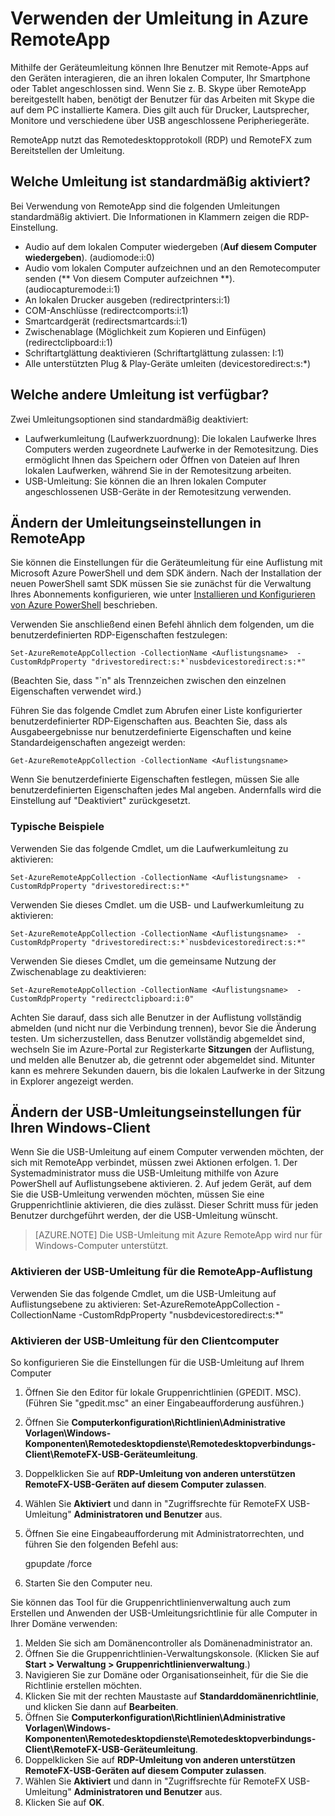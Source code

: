 ﻿<properties 
    pageTitle="Verwenden der Umleitung in Azure RemoteApp" 
    description="Erfahren Sie, wie Sie die Umleitung in RemoteApp konfigurieren und nutzen." 
    services="remoteapp" 
    solutions="" 
	documentationCenter="" 
    authors="lizap" 
    manager="mbaldwin" />

<tags 
    ms.service="remoteapp" 
    ms.workload="tbd" 
    ms.tgt_pltfrm="na" 
    ms.devlang="na" 
    ms.topic="article" 
    ms.date="04/21/2015" 
    ms.author="elizapo" />

# Verwenden der Umleitung in Azure RemoteApp

Mithilfe der Geräteumleitung können Ihre Benutzer mit Remote-Apps auf den Geräten interagieren, die an ihren lokalen Computer, Ihr Smartphone oder Tablet angeschlossen sind. Wenn Sie z. B. Skype über RemoteApp bereitgestellt haben, benötigt der Benutzer für das Arbeiten mit Skype die auf dem PC installierte Kamera. Dies gilt auch für Drucker, Lautsprecher, Monitore und verschiedene über USB angeschlossene Peripheriegeräte.

RemoteApp nutzt das Remotedesktopprotokoll (RDP) und RemoteFX zum Bereitstellen der Umleitung.

## Welche Umleitung ist standardmäßig aktiviert?
Bei Verwendung von RemoteApp sind die folgenden Umleitungen standardmäßig aktiviert. Die Informationen in Klammern zeigen die RDP-Einstellung.

- Audio auf dem lokalen Computer wiedergeben (**Auf diesem Computer wiedergeben**). (audiomode:i:0)
- Audio vom lokalen Computer aufzeichnen und an den Remotecomputer senden (** Von diesem Computer aufzeichnen **). (audiocapturemode:i:1)
- An lokalen Drucker ausgeben (redirectprinters:i:1)
- COM-Anschlüsse (redirectcomports:i:1)
- Smartcardgerät (redirectsmartcards:i:1)
- Zwischenablage (Möglichkeit zum Kopieren und Einfügen) (redirectclipboard:i:1)
- Schriftartglättung deaktivieren (Schriftartglättung zulassen: I:1)
- Alle unterstützten Plug & Play-Geräte umleiten (devicestoredirect:s:*)

## Welche andere Umleitung ist verfügbar?
Zwei Umleitungsoptionen sind standardmäßig deaktiviert:

- Laufwerkumleitung (Laufwerkzuordnung): Die lokalen Laufwerke Ihres Computers werden zugeordnete Laufwerke in der Remotesitzung. Dies ermöglicht Ihnen das Speichern oder Öffnen von Dateien auf Ihren lokalen Laufwerken, während Sie in der Remotesitzung arbeiten. 
- USB-Umleitung: Sie können die an Ihren lokalen Computer angeschlossenen USB-Geräte in der Remotesitzung verwenden.

## Ändern der Umleitungseinstellungen in RemoteApp
Sie können die Einstellungen für die Geräteumleitung für eine Auflistung mit Microsoft Azure PowerShell und dem SDK ändern. Nach der Installation der neuen PowerShell samt SDK müssen Sie sie zunächst für die Verwaltung Ihres Abonnements konfigurieren, wie unter [Installieren und Konfigurieren von Azure PowerShell](Install-Powershell-configure.md) beschrieben.

Verwenden Sie anschließend einen Befehl ähnlich dem folgenden, um die benutzerdefinierten RDP-Eigenschaften festzulegen:

	Set-AzureRemoteAppCollection -CollectionName <Auflistungsname>  -CustomRdpProperty "drivestoredirect:s:*`nusbdevicestoredirect:s:*"
    
(Beachten Sie, dass "`n" als Trennzeichen zwischen den einzelnen Eigenschaften verwendet wird.)

Führen Sie das folgende Cmdlet zum Abrufen einer Liste konfigurierter benutzerdefinierter RDP-Eigenschaften aus. Beachten Sie, dass als Ausgabeergebnisse nur benutzerdefinierte Eigenschaften und keine Standardeigenschaften angezeigt werden:  

    Get-AzureRemoteAppCollection -CollectionName <Auflistungsname> 
 
Wenn Sie benutzerdefinierte Eigenschaften festlegen, müssen Sie alle benutzerdefinierten Eigenschaften jedes Mal angeben. Andernfalls wird die Einstellung auf "Deaktiviert" zurückgesetzt.   

### Typische Beispiele
Verwenden Sie das folgende Cmdlet, um die Laufwerkumleitung zu aktivieren:  

	Set-AzureRemoteAppCollection -CollectionName <Auflistungsname>  -CustomRdpProperty "drivestoredirect:s:*"

Verwenden Sie dieses Cmdlet. um die USB- und Laufwerkumleitung zu aktivieren: 

	Set-AzureRemoteAppCollection -CollectionName <Auflistungsname>  -CustomRdpProperty "drivestoredirect:s:*`nusbdevicestoredirect:s:*"

Verwenden Sie dieses Cmdlet, um die gemeinsame Nutzung der Zwischenablage zu deaktivieren:  

	Set-AzureRemoteAppCollection -CollectionName <Auflistungsname>  -CustomRdpProperty "redirectclipboard:i:0"

Achten Sie darauf, dass sich alle Benutzer in der Auflistung vollständig abmelden (und nicht nur die Verbindung trennen), bevor Sie die Änderung testen. Um sicherzustellen, dass Benutzer vollständig abgemeldet sind, wechseln Sie im Azure-Portal zur Registerkarte **Sitzungen** der Auflistung, und melden alle Benutzer ab, die getrennt oder abgemeldet sind. Mitunter kann es mehrere Sekunden dauern, bis die lokalen Laufwerke in der Sitzung in Explorer angezeigt werden.

## Ändern der USB-Umleitungseinstellungen für Ihren Windows-Client

Wenn Sie die USB-Umleitung auf einem Computer verwenden möchten, der sich mit RemoteApp verbindet, müssen zwei Aktionen erfolgen. 1. Der Systemadministrator muss die USB-Umleitung mithilfe von Azure PowerShell auf Auflistungsebene aktivieren. 2. Auf jedem Gerät, auf dem Sie die USB-Umleitung verwenden möchten, müssen Sie eine Gruppenrichtlinie aktivieren, die dies zulässt. Dieser Schritt muss für jeden Benutzer durchgeführt werden, der die USB-Umleitung wünscht.
   
> [AZURE.NOTE] Die USB-Umleitung mit Azure RemoteApp wird nur für Windows-Computer unterstützt.

### Aktivieren der USB-Umleitung für die RemoteApp-Auflistung
Verwenden Sie das folgende Cmdlet, um die USB-Umleitung auf Auflistungsebene zu aktivieren:
    Set-AzureRemoteAppCollection -CollectionName <Auflistungsname> -CustomRdpProperty "nusbdevicestoredirect:s:*"

### Aktivieren der USB-Umleitung für den Clientcomputer

So konfigurieren Sie die Einstellungen für die USB-Umleitung auf Ihrem Computer

1. Öffnen Sie den Editor für lokale Gruppenrichtlinien (GPEDIT. MSC). (Führen Sie "gpedit.msc" an einer Eingabeaufforderung ausführen.)
2. Öffnen Sie **Computerkonfiguration\Richtlinien\Administrative Vorlagen\Windows-Komponenten\Remotedesktopdienste\Remotedesktopverbindungs-Client\RemoteFX-USB-Geräteumleitung**.
3. Doppelklicken Sie auf **RDP-Umleitung von anderen unterstützen RemoteFX-USB-Geräten auf diesem Computer zulassen**.
4. Wählen Sie **Aktiviert** und dann in "Zugriffsrechte für RemoteFX USB-Umleitung" **Administratoren und Benutzer** aus.
5. Öffnen Sie eine Eingabeaufforderung mit Administratorrechten, und führen Sie den folgenden Befehl aus: 

    gpupdate /force
6. Starten Sie den Computer neu.

Sie können das Tool für die Gruppenrichtlinienverwaltung auch zum Erstellen und Anwenden der USB-Umleitungsrichtlinie für alle Computer in Ihrer Domäne verwenden:

1. Melden Sie sich am Domänencontroller als Domänenadministrator an.
2. Öffnen Sie die Gruppenrichtlinien-Verwaltungskonsole. (Klicken Sie auf **Start > Verwaltung > Gruppenrichtlinienverwaltung**.)
3. Navigieren Sie zur Domäne oder Organisationseinheit, für die Sie die Richtlinie erstellen möchten.
4. Klicken Sie mit der rechten Maustaste auf **Standarddomänenrichtlinie**, und klicken Sie dann auf **Bearbeiten**.
5. Öffnen Sie **Computerkonfiguration\Richtlinien\Administrative Vorlagen\Windows-Komponenten\Remotedesktopdienste\Remotedesktopverbindungs-Client\RemoteFX-USB-Geräteumleitung**.
6. Doppelklicken Sie auf **RDP-Umleitung von anderen unterstützen RemoteFX-USB-Geräten auf diesem Computer zulassen**.
7. Wählen Sie **Aktiviert** und dann in "Zugriffsrechte für RemoteFX USB-Umleitung" **Administratoren und Benutzer** aus.
8. Klicken Sie auf **OK**. 

<!--HONumber=54-->
